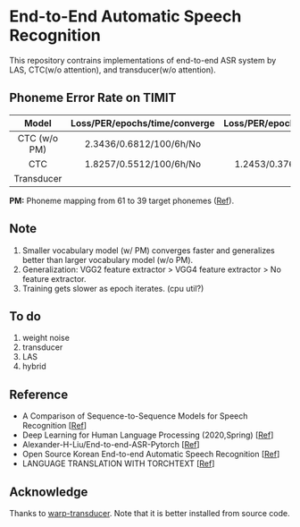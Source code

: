 # End-to-End Automatic Speech Recognition
This repository contrains implementations of end-to-end ASR system by LAS, CTC(w/o attention), and transducer(w/o attention).


## Phoneme Error Rate on TIMIT

|   Model                |   Loss/PER/epochs/time/converge   |  Loss/PER/epochs/time/converge | 
| :------------------:   |   :----------------------------:  | :-----------------------------:|
| CTC (w/o PM)           |      2.3436/0.6812/100/6h/No      |                                |
| CTC                    |      1.8257/0.5512/100/6h/No      |     1.2453/0.3761/300/1d+/No   |
| Transducer             |                                   |                                |

**PM:**  Phoneme mapping from 61 to 39 target phonemes ([Ref](https://github.com/zzw922cn/Automatic_Speech_Recognition)).


## Note
1. Smaller vocabulary model (w/ PM) converges faster and generalizes better than larger vocabulary model (w/o PM).
2. Generalization: VGG2 feature extractor > VGG4 feature extractor > No feature extractor.
3. Training gets slower as epoch iterates. (cpu util?)

 

## To do
1. weight noise
2. transducer
3. LAS
4. hybrid 


## Reference

- A Comparison of Sequence-to-Sequence Models for Speech Recognition [[Ref](https://www.isca-speech.org/archive/Interspeech_2017/abstracts/0233.html)]
- Deep Learning for Human Language Processing (2020,Spring) [[Ref](http://speech.ee.ntu.edu.tw/~tlkagk/courses.html)]
- Alexander-H-Liu/End-to-end-ASR-Pytorch [[Ref](https://github.com/Alexander-H-Liu/End-to-end-ASR-Pytorch)]
- Open Source Korean End-to-end Automatic Speech Recognition [[Ref](https://github.com/sooftware/KoSpeech)]
- LANGUAGE TRANSLATION WITH TORCHTEXT [[Ref](https://github.com/pytorch/tutorials/blob/master/beginner_source/torchtext_translation_tutorial.py)]


## Acknowledge

Thanks to [warp-transducer](https://github.com/1ytic/warp-rnnt/tree/master/pytorch_binding). Note that it is better installed from source code.
